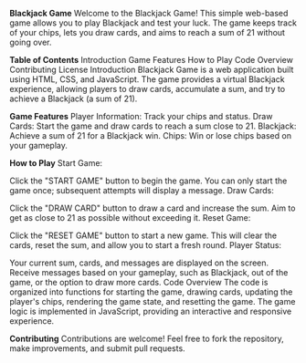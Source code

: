 **Blackjack Game**
Welcome to the Blackjack Game! This simple web-based game allows you to play Blackjack and test your luck. The game keeps track of your chips, lets you draw cards, and aims to reach a sum of 21 without going over.

**Table of Contents**
Introduction
Game Features
How to Play
Code Overview
Contributing
License
Introduction
Blackjack Game is a web application built using HTML, CSS, and JavaScript. The game provides a virtual Blackjack experience, allowing players to draw cards, accumulate a sum, and try to achieve a Blackjack (a sum of 21).

**Game Features**
Player Information: Track your chips and status.
Draw Cards: Start the game and draw cards to reach a sum close to 21.
Blackjack: Achieve a sum of 21 for a Blackjack win.
Chips: Win or lose chips based on your gameplay.

**How to Play**
Start Game:

Click the "START GAME" button to begin the game.
You can only start the game once; subsequent attempts will display a message.
Draw Cards:

Click the "DRAW CARD" button to draw a card and increase the sum.
Aim to get as close to 21 as possible without exceeding it.
Reset Game:

Click the "RESET GAME" button to start a new game.
This will clear the cards, reset the sum, and allow you to start a fresh round.
Player Status:

Your current sum, cards, and messages are displayed on the screen.
Receive messages based on your gameplay, such as Blackjack, out of the game, or the option to draw more cards.
Code Overview
The code is organized into functions for starting the game, drawing cards, updating the player's chips, rendering the game state, and resetting the game. The game logic is implemented in JavaScript, providing an interactive and responsive experience.

**Contributing**
Contributions are welcome! Feel free to fork the repository, make improvements, and submit pull requests.
